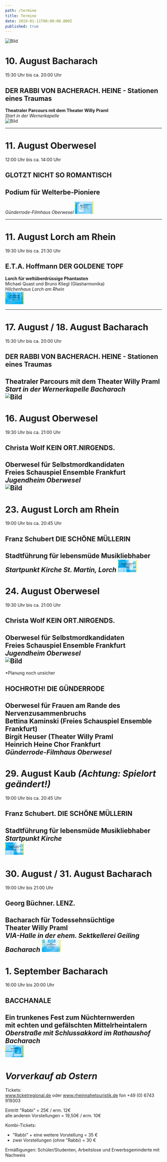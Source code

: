 ```yaml
---
path: /termine
title: Termine
date: 2019-01-11T00:00:00.000Z
published: true
---
```


![Bild](/flyer-2.jpg)   


# 10. August   Bacharach   
15:30 Uhr bis ca. 20:00 Uhr   
## DER RABBI VON BACHERACH. HEINE -  Stationen eines Traumas      
**Theatraler Parcours mit dem Theater Willy Praml**   
*Start in der Wernerkapelle*    
![Bild](/rabbi-2.jpg)

---   


# 11. August Oberwesel
12:00 Uhr bis ca. 14:00 Uhr
## GLOTZT NICHT SO ROMANTISCH       
## Podium für Welterbe-Pioniere    
*Günderrode-Filmhaus Oberwesel* 
![Bild](/glotzt-nicht-2.jpg)

   
---   


# 11. August   Lorch am Rhein 
19:30 Uhr bis ca. 21:30 Uhr
## E.T.A. Hoffmann   DER GOLDENE TOPF      
**Lorch für weltüberdrüssige Phantasten**    
Michael Quast und Bruno Kliegl (Glasharmonika)    
*Hilchenhaus  Lorch am Rhein*  
![Bild](/goldner-topf-2.jpg)
    
---   

# 17. August / 18. August  Bacharach
15:30 Uhr bis ca. 20:00 Uhr   
## DER RABBI VON BACHERACH. HEINE -  Stationen eines Traumas      
**Theatraler Parcours mit dem Theater Willy Praml**   
 *Start in der Wernerkapelle  Bacharach*      
 ![Bild](/rabbi-2.jpg)  
 ---   
 
 # 16. August  Oberwesel
19:30 Uhr bis ca. 21:00 Uhr
## Christa Wolf  KEIN ORT.NIRGENDS.
**Oberwesel für Selbstmordkandidaten**    
Freies Schauspiel Ensemble Frankfurt    
*Jugendheim Oberwesel*   
![Bild](/kein-ort-2.jpg)    
 ---   
 
# 23. August  Lorch am Rhein
19:00 Uhr bis ca. 20:45 Uhr
## Franz Schubert DIE SCHÖNE MÜLLERIN   
**Stadtführung für lebensmüde Musikliebhaber**    
*Startpunkt Kirche St. Martin, Lorch*
![Bild](/schoene-muellerin-2.jpg)
---
# 24. August  Oberwesel
19:30 Uhr bis ca. 21:00 Uhr
## Christa Wolf  KEIN ORT.NIRGENDS.      
**Oberwesel für Selbstmordkandidaten**   
Freies Schauspiel Ensemble Frankfurt    
*Jugendheim Oberwesel*   
![Bild](/kein-ort-2.jpg)     
---   

*Planung noch unsicher
## HOCHROTH!  DIE GÜNDERRODE   
**Oberwesel für Frauen am Rande des Nervenzusammenbruchs**    
Bettina Kaminski (Freies Schauspiel Ensemble Frankfurt)    
Birgit Heuser (Theater Willy Praml    
Heinrich Heine Chor Frankfurt   
*Günderrode-Filmhaus Oberwesel*    
---   

# 29. August  Kaub  *(Achtung: Spielort geändert!)*
19:00 Uhr bis ca. 20:45 Uhr
## Franz Schubert. DIE SCHÖNE MÜLLERIN    
**Stadtführung für lebensmüde Musikliebhaber**    
*Startpunkt Kirche*  
![Bild](/schoene-muellerin-2.jpg) 
---   

# 30. August / 31. August  Bacharach
19:00 Uhr bis 21:00 Uhr
## Georg Büchner. LENZ.       
**Bacharach für Todessehnsüchtige**    
Theater Willy Praml    
*VIA-Halle in der ehem. Sektkellerei Geiling  Bacharach* 
![Bild](/lenz-2.jpg)
---   

# 1. September  Bacharach
16:00 Uhr bis 20:00 Uhr
## BACCHANALE   
**Ein trunkenes Fest zum Nüchternwerden**       
**mit echten und gefälschten Mittelrheintalern**    
*Oberstraße mit Schlussakkord im Rathaushof Bacharach*     
![Bild](/bacchanal-2.jpg)
---   


# ***Vorverkauf ab Ostern***   
Tickets:   
www.ticket­regional.de oder www.rhein­nahe­touristik.de fon +49 (0) 6743 919303    

Eintritt "Rabbi" = 25€ / erm. 12€      
alle anderen Vorstellungen = 19,50€ / erm. 10€  

Kombi-Tickets:    
- "Rabbi" + eine weitere Vorstellung   =  35 €   
- zwei Vorstellungen (ohne "Rabbi)     =  30 €   

Ermäßigungen: Schüler/Studenten, Arbeitslose und Erwerbsgeminderte mit Nachweis   



